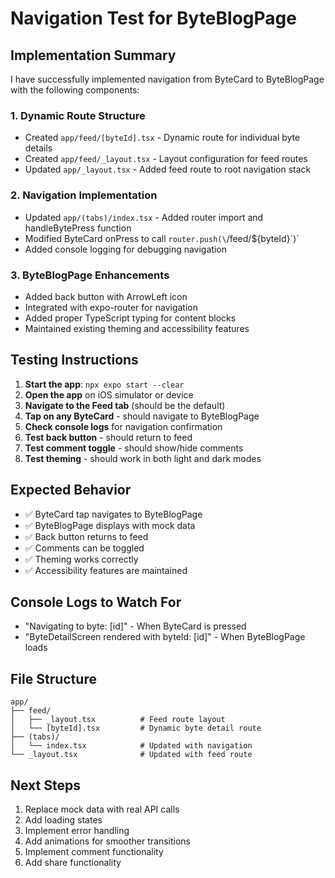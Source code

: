 # Navigation Test for ByteBlogPage

## Implementation Summary

I have successfully implemented navigation from ByteCard to ByteBlogPage with the following components:

### 1. Dynamic Route Structure
- Created `app/feed/[byteId].tsx` - Dynamic route for individual byte details
- Created `app/feed/_layout.tsx` - Layout configuration for feed routes
- Updated `app/_layout.tsx` - Added feed route to root navigation stack

### 2. Navigation Implementation
- Updated `app/(tabs)/index.tsx` - Added router import and handleBytePress function
- Modified ByteCard onPress to call `router.push(\`/feed/${byteId}\`)`
- Added console logging for debugging navigation

### 3. ByteBlogPage Enhancements
- Added back button with ArrowLeft icon
- Integrated with expo-router for navigation
- Added proper TypeScript typing for content blocks
- Maintained existing theming and accessibility features

## Testing Instructions

1. **Start the app**: `npx expo start --clear`
2. **Open the app** on iOS simulator or device
3. **Navigate to the Feed tab** (should be the default)
4. **Tap on any ByteCard** - should navigate to ByteBlogPage
5. **Check console logs** for navigation confirmation
6. **Test back button** - should return to feed
7. **Test comment toggle** - should show/hide comments
8. **Test theming** - should work in both light and dark modes

## Expected Behavior

- ✅ ByteCard tap navigates to ByteBlogPage
- ✅ ByteBlogPage displays with mock data
- ✅ Back button returns to feed
- ✅ Comments can be toggled
- ✅ Theming works correctly
- ✅ Accessibility features are maintained

## Console Logs to Watch For

- "Navigating to byte: [id]" - When ByteCard is pressed
- "ByteDetailScreen rendered with byteId: [id]" - When ByteBlogPage loads

## File Structure

```
app/
├── feed/
│   ├── _layout.tsx          # Feed route layout
│   └── [byteId].tsx         # Dynamic byte detail route
├── (tabs)/
│   └── index.tsx            # Updated with navigation
└── _layout.tsx              # Updated with feed route
```

## Next Steps

1. Replace mock data with real API calls
2. Add loading states
3. Implement error handling
4. Add animations for smoother transitions
5. Implement comment functionality
6. Add share functionality 